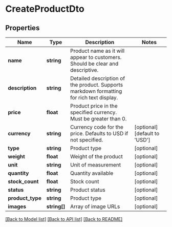 # CreateProductDto

## Properties
Name | Type | Description | Notes
------------ | ------------- | ------------- | -------------
**name** | **string** | Product name as it will appear to customers. Should be clear and descriptive. | 
**description** | **string** | Detailed description of the product. Supports markdown formatting for rich text display. | 
**price** | **float** | Product price in the specified currency. Must be greater than 0. | 
**currency** | **string** | Currency code for the price. Defaults to USD if not specified. | [optional] [default to 'USD']
**type** | **string** | Product type | [optional] 
**weight** | **float** | Weight of the product | [optional] 
**unit** | **string** | Unit of measurement | [optional] 
**quantity** | **float** | Quantity available | [optional] 
**stock_count** | **float** | Stock count | [optional] 
**status** | **string** | Product status | [optional] 
**product_type** | **string** | Product type | [optional] 
**images** | **string[]** | Array of image URLs | [optional] 

[[Back to Model list]](../../README.md#documentation-for-models) [[Back to API list]](../../README.md#documentation-for-api-endpoints) [[Back to README]](../../README.md)

